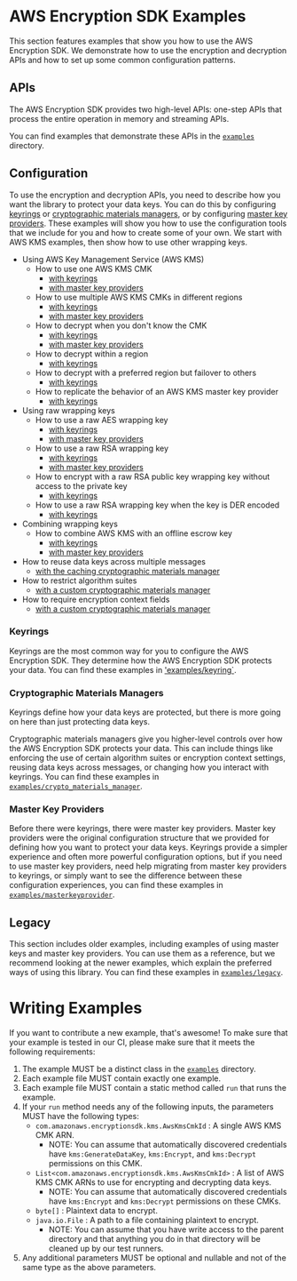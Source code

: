 # AWS Encryption SDK Examples

This section features examples that show you
how to use the AWS Encryption SDK.
We demonstrate how to use the encryption and decryption APIs
and how to set up some common configuration patterns.

## APIs

The AWS Encryption SDK provides two high-level APIs:
one-step APIs that process the entire operation in memory
and streaming APIs.

You can find examples that demonstrate these APIs
in the [`examples`](./java/com/amazonaws/crypto/examples) directory.

## Configuration

To use the encryption and decryption APIs,
you need to describe how you want the library to protect your data keys.
You can do this by configuring
[keyrings](#keyrings) or [cryptographic materials managers](#cryptographic-materials-managers),
or by configuring [master key providers](#master-key-providers).
These examples will show you how to use the configuration tools that we include for you 
and how to create some of your own.
We start with AWS KMS examples, then show how to use other wrapping keys.

* Using AWS Key Management Service (AWS KMS)
    * How to use one AWS KMS CMK
        * [with keyrings](./java/com/amazonaws/crypto/examples/keyring/awskms/SingleCmk.java)
        * [with master key providers](./java/com/amazonaws/crypto/examples/masterkeyprovider/awskms/SingleCmk.java)
    * How to use multiple AWS KMS CMKs in different regions
        * [with keyrings](./java/com/amazonaws/crypto/examples/keyring/awskms/MultipleRegions.java)
        * [with master key providers](./java/com/amazonaws/crypto/examples/masterkeyprovider/awskms/MultipleRegions.java)
    * How to decrypt when you don't know the CMK
        * [with keyrings](./java/com/amazonaws/crypto/examples/keyring/awskms/DiscoveryDecrypt.java)
        * [with master key providers](./java/com/amazonaws/crypto/examples/masterkeyprovider/awskms/DiscoveryDecrypt.java)
    * How to decrypt within a region
        * [with keyrings](./java/com/amazonaws/crypto/examples/keyring/awskms/DiscoveryDecryptInRegionOnly.java)
    * How to decrypt with a preferred region but failover to others
        * [with keyrings](./java/com/amazonaws/crypto/examples/keyring/awskms/DiscoveryDecryptWithPreferredRegions.java)
    * How to replicate the behavior of an AWS KMS master key provider
        * [with keyrings](./java/com/amazonaws/crypto/examples/keyring/awskms/ActLikeAwsKmsMasterKeyProvider.java)
* Using raw wrapping keys
    * How to use a raw AES wrapping key
        * [with keyrings](./java/com/amazonaws/crypto/examples/keyring/rawaes/RawAes.java)
        * [with master key providers](./java/com/amazonaws/crypto/examples/masterkeyprovider/rawaes/RawAes.java)
    * How to use a raw RSA wrapping key
        * [with keyrings](./java/com/amazonaws/crypto/examples/keyring/rawrsa/RawRsa.java)
        * [with master key providers](./java/com/amazonaws/crypto/examples/masterkeyprovider/rawrsa/RawRsa.java)
    * How to encrypt with a raw RSA public key wrapping key without access to the private key
        * [with keyrings](./java/com/amazonaws/crypto/examples/keyring/rawrsa/PublicPrivateKeySeparate.java)
    * How to use a raw RSA wrapping key when the key is DER encoded
        * [with keyrings](./java/com/amazonaws/crypto/examples/keyring/rawrsa/RawRsaDerEncoded.java)
* Combining wrapping keys
    * How to combine AWS KMS with an offline escrow key
        * [with keyrings](./java/com/amazonaws/crypto/examples/keyring/multi/AwsKmsWithEscrow.java)
        * [with master key providers](./java/com/amazonaws/crypto/examples/masterkeyprovider/multi/AwsKmsWithEscrow.java)
* How to reuse data keys across multiple messages
    * [with the caching cryptographic materials manager](./java/com/amazonaws/crypto/examples/cryptomaterialsmanager/caching/SimpleCache.java)
* How to restrict algorithm suites
    * [with a custom cryptographic materials manager](./java/com/amazonaws/crypto/examples/cryptomaterialsmanager/custom/AlgorithmSuiteEnforcement.java)
* How to require encryption context fields
    * [with a custom cryptographic materials manager](./java/com/amazonaws/crypto/examples/cryptomaterialsmanager/custom/RequiringEncryptionContextFields.java)

### Keyrings

Keyrings are the most common way for you to configure the AWS Encryption SDK.
They determine how the AWS Encryption SDK protects your data.
You can find these examples in ['examples/keyring`](./java/com/amazonaws/crypto/examples/keyring).

### Cryptographic Materials Managers

Keyrings define how your data keys are protected,
but there is more going on here than just protecting data keys.

Cryptographic materials managers give you higher-level controls
over how the AWS Encryption SDK protects your data.
This can include things like
enforcing the use of certain algorithm suites or encryption context settings,
reusing data keys across messages,
or changing how you interact with keyrings.
You can find these examples in
[`examples/crypto_materials_manager`](./java/com/amazonaws/crypto/examples/cryptomaterialsmanager).

### Master Key Providers

Before there were keyrings, there were master key providers.
Master key providers were the original configuration structure
that we provided for defining how you want to protect your data keys.
Keyrings provide a simpler experience and often more powerful configuration options,
but if you need to use master key providers,
need help migrating from master key providers to keyrings,
or simply want to see the difference between these configuration experiences,
you can find these examples in [`examples/masterkeyprovider`](./java/com/amazonaws/crypto/examples/masterkeyprovider).

## Legacy

This section includes older examples,
including examples of using master keys and master key providers.
You can use them as a reference,
but we recommend looking at the newer examples, which explain the preferred ways of using this library.
You can find these examples in [`examples/legacy`](./java/com/amazonaws/crypto/examples/legacy).

# Writing Examples

If you want to contribute a new example, that's awesome!
To make sure that your example is tested in our CI,
please make sure that it meets the following requirements:

1. The example MUST be a distinct class in the [`examples`](./java/com/amazonaws/crypto/examples) directory.
1. Each example file MUST contain exactly one example.
1. Each example file MUST contain a static method called `run` that runs the example.
1. If your `run` method needs any of the following inputs,
    the parameters MUST have the following types:
    * `com.amazonaws.encryptionsdk.kms.AwsKmsCmkId` : A single AWS KMS CMK ARN.
        * NOTE: You can assume that automatically discovered credentials have
            `kms:GenerateDataKey`, `kms:Encrypt`, and `kms:Decrypt` permissions on this CMK.
    * `List<com.amazonaws.encryptionsdk.kms.AwsKmsCmkId>` :
        A list of AWS KMS CMK ARNs to use for encrypting and decrypting data keys.
        * NOTE: You can assume that automatically discovered credentials have
            `kms:Encrypt` and `kms:Decrypt` permissions on these CMKs.
    * `byte[]` : Plaintext data to encrypt.
    * `java.io.File` : A path to a file containing plaintext to encrypt.
        * NOTE: You can assume that you have write access to the parent directory
            and that anything you do in that directory will be cleaned up
            by our test runners.
1. Any additional parameters MUST be optional and nullable and not of the same type as the above parameters.
